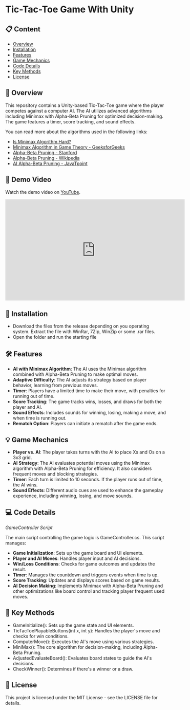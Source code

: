 **Tic-Tac-Toe Game With Unity**
===========================

## 📋 Content
- [Overview](#-overview)
- [Installation](#-installation)
- [Features](#-features)
- [Game Mechanics](#-game-mechanics)
- [Code Details](#-code-details)
- [Key Methods](#-key-methods)
- [License](#-license)


📖 **Overview**
---------------
This repository contains a Unity-based Tic-Tac-Toe game where the player competes against a computer AI. The AI utilizes advanced algorithms including Minimax with Alpha-Beta Pruning for optimized decision-making. The game features a timer, score tracking, and sound effects.

You can read more about the algorithms used in the following links: 
- [Is Minimax Algorithm Hard?](https://locall.host/is-minimax-algorithm-hard/)
- [Minimax Algorithm in Game Theory - GeeksforGeeks](https://www.geeksforgeeks.org/minimax-algorithm-in-game-theory-set-1-introduction/)
- [Alpha-Beta Pruning - Stanford](https://cs.stanford.edu/people/eroberts/courses/soco/projects/2003-04/intelligent-search/alphabeta.html)
- [Alpha-Beta Pruning - Wikipedia](https://en.wikipedia.org/wiki/Alpha%E2%80%93beta_pruning)
- [AI Alpha-Beta Pruning - JavaTpoint](https://www.javatpoint.com/ai-alpha-beta-pruning)

## 🎥 Demo Video
Watch the demo video on [YouTube](https://youtu.be/IISnz4yb6ng).
<iframe width="560" height="315" src="https://www.youtube.com/embed/video-id" frameborder="0" allow="accelerometer; autoplay; clipboard-write; encrypted-media; gyroscope; picture-in-picture" allowfullscreen></iframe>
<!-- Watch the demo video [here](Demo%20Video/2024-09-12%2022-46-11.mp4). -->

🚀 **Installation**
-------------------
- Download the files from the release depending on you operating system. Extract the file with WinRar, 7Zip, WinZip or some .rar files.
- Open the folder and run the starting file

🛠️ **Features**
--------------------------
- **AI with Minimax Algorithm**: The AI uses the Minimax algorithm combined with Alpha-Beta Pruning to make optimal moves.
- **Adaptive Difficulty**: The AI adjusts its strategy based on player behavior, learning from previous moves.
- **Timer**: Players have a limited time to make their move, with penalties for running out of time.
- **Score Tracking**: The game tracks wins, losses, and draws for both the player and AI.
- **Sound Effects**: Includes sounds for winning, losing, making a move, and when time is running out.
- **Rematch Option**: Players can initiate a rematch after the game ends.

💡 **Game Mechanics**
------------
- **Player vs. AI**: The player takes turns with the AI to place Xs and Os on a 3x3 grid.
- **AI Strategy**: The AI evaluates potential moves using the Minimax algorithm with Alpha-Beta Pruning for efficiency. It also considers frequent moves and blocking strategies.
- **Timer**: Each turn is limited to 10 seconds. If the player runs out of time, the AI wins.
- **Sound Effects**: Different audio cues are used to enhance the gameplay experience, including winning, losing, and move sounds.

💻 **Code Details**
------------
*GameController Script*

The main script controlling the game logic is GameController.cs. This script manages:
- **Game Initialization**: Sets up the game board and UI elements.
- **Player and AI Moves**: Handles player input and AI decisions.
- **Win/Loss Conditions**: Checks for game outcomes and updates the result.
- **Timer**: Manages the countdown and triggers events when time is up.
- **Score Tracking**: Updates and displays scores based on game results.
- **AI Decision Making**: Implements Minimax with Alpha-Beta Pruning and other optimizations like board control and tracking player frequent used moves.

🔑 **Key Methods**
------------
- GameInitialize(): Sets up the game state and UI elements.
- TicTacToePlayableButtons(int x, int y): Handles the player's move and checks for win conditions.
- ComputerMove(): Executes the AI's move using various strategies.
- MiniMax(): The core algorithm for decision-making, including Alpha-Beta Pruning.
- AdjustedEvaluateBoard(): Evaluates board states to guide the AI's decisions.
- CheckWinner(): Determines if there's a winner or a draw.

📜 **License** 
--------------
This project is licensed under the MIT License - see the LICENSE file for details.
